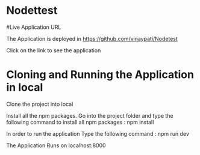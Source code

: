 # Nodettest

#Live Application URL

The Application is deployed in https://github.com/vinaypati/Nodetest

Click on the link to see the application

# Cloning and Running the Application in local

Clone the project into local

Install all the npm packages. Go into the project folder and type the following command to install all npm packages : 
npm install

In order to run the application Type the following command : 
npm run dev

The Application Runs on localhost:8000
